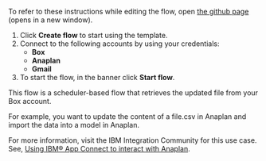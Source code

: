 To refer to these instructions while editing the flow, open [the github page](https://github.com/ot4i/app-connect-templates/tree/main/resources/markdown/Retrieve%20a%20file%20from%20Box%20and%20update%20the%20content%20in%20Anaplan,%20then%20import%20the%20data%20into%20a%20model%20in%20Anaplan_instructions.md) (opens in a new window).

1. Click **Create flow** to start using the template.
2. Connect to the following accounts by using your credentials:
   - **Box** 
   - **Anaplan**
   - **Gmail**
3. To start the flow, in the banner click **Start flow**.

This flow is a scheduler-based flow that retrieves the updated file from your Box account.

For example, you want to update the content of a file.csv in Anaplan and import the data into a model in Anaplan.

For more information, visit the IBM Integration Community for this use case. See, [Using IBM® App Connect to interact with Anaplan](https://community.ibm.com/community/user/integration/blogs/shamini-arumugam1/2022/09/28/using-ibm-app-connect-to-interact-with-anaplan).

